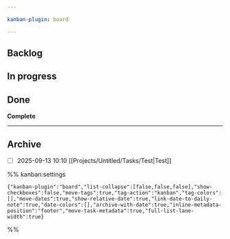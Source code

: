 ```yaml
---

kanban-plugin: board

---
```


## Backlog



## In progress



## Done

**Complete**


***

## Archive

- [ ] 2025-09-13 10:10 [[Projects/Untitled/Tasks/Test|Test]]

%% kanban:settings
```
{"kanban-plugin":"board","list-collapse":[false,false,false],"show-checkboxes":false,"move-tags":true,"tag-action":"kanban","tag-colors":[],"move-dates":true,"show-relative-date":true,"link-date-to-daily-note":true,"date-colors":[],"archive-with-date":true,"inline-metadata-position":"footer","move-task-metadata":true,"full-list-lane-width":true}
```
%%